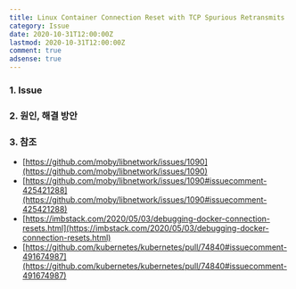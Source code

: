 ```yaml
---
title: Linux Container Connection Reset with TCP Spurious Retransmits
category: Issue
date: 2020-10-31T12:00:00Z
lastmod: 2020-10-31T12:00:00Z
comment: true
adsense: true
---
```


### 1. Issue

### 2. 원인, 해결 방안

### 3. 참조

* [https://github.com/moby/libnetwork/issues/1090](https://github.com/moby/libnetwork/issues/1090)
* [https://github.com/moby/libnetwork/issues/1090#issuecomment-425421288](https://github.com/moby/libnetwork/issues/1090#issuecomment-425421288)
* [https://imbstack.com/2020/05/03/debugging-docker-connection-resets.html](https://imbstack.com/2020/05/03/debugging-docker-connection-resets.html)
* [https://github.com/kubernetes/kubernetes/pull/74840#issuecomment-491674987](https://github.com/kubernetes/kubernetes/pull/74840#issuecomment-491674987)

